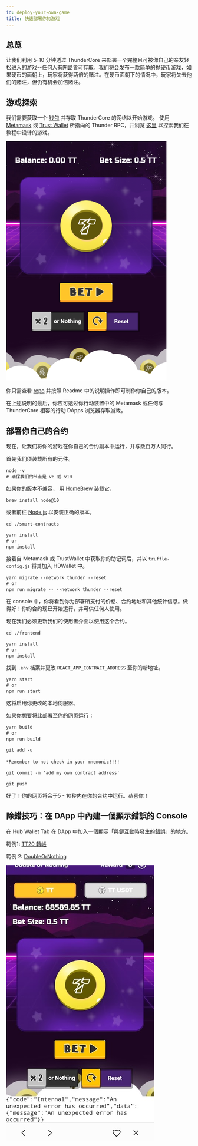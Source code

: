 ```yaml
---
id: deploy-your-own-game
title: 快速部署你的游戏
---
```

## 总览
让我们利用 5-10 分钟透过 ThunderCore 来部署一个完整且可被你自己的亲友轻松进入的游戏--任何人有网路皆可存取。我们将会发布一款简单的抛硬币游戏，如果硬币的面朝上，玩家将获得两倍的赌注。在硬币面朝下的情况中，玩家将失去他们的赌注，但仍有机会加倍赌注。


## 游戏探索
我们需要获取一个 [钱包](get-wallet.md) 并存取 ThunderCore 的网络以开始游戏。 使用 [Metamask](https://metamask.io/) 
或 [Trust Wallet](https://trustwallet.com/) 所指向的 Thunder RPC，并浏览 [这里](https://thundercore.github.io/DoubleOrNothing/)
以探索我们在教程中设计的游戏。

![game-image](assets/img/game/double.png)


你只需查看 [repo](https://github.com/jiang-yifan/jiang-yifan.github.io) 并按照 Readme 中的说明操作即可制作你自己的版本。

在上述说明的最后，你应可透过你行动装置中的 Metamask 或任何与 ThunderCore 相容的行动 DApps 浏览器存取游戏。


## 部署你自己的合约
现在，让我们将你的游戏在你自己的合约副本中运行，并与数百万人同行。

首先我们须装载所有的元件。 
```
node -v
# 确保我们的节点是 v8 或 v10
```
如果你的版本不兼容， 用 [HomeBrew](https://brew.sh/) 装载它，
```
brew install node@10
```
或者前往 [Node.js](https://nodejs.org/en/download/package-manager/) 以安装正确的版本。



```
cd ./smart-contracts
```
```
yarn install
# or 
npm install
```

接着自 Metamask 或 TrustWallet 中获取你的助记词后，并以 `truffle-config.js` 将其加入 HDWallet 中。

```
yarn migrate --network thunder --reset
# or 
npm run migrate -- --network thunder --reset
```

在 console 中，你将看到你为部署所支付的价格、合约地址和其他统计信息。做得好！你的合约现已开始运行，并可供任何人使用。

现在我们必须更新我们的使用者介面以使用这个合约。

```
cd ./frontend
```

```
yarn install
# or 
npm install
```

找到 `.env` 档案并更改 `REACT_APP_CONTRACT_ADDRESS` 至你的新地址。
```
yarn start
# or
npm run start
```
这将启用你更改的本地伺服器。

如果你想要将此部署至你的网页运行：

```
yarn build
# or 
npm run build
```

```
git add -u

*Remember to not check in your mnemonic!!!! 
``` 

```
git commit -m 'add my own contract address'
```

```
git push
```

好了！你的网页将会于5 - 10秒内在你的合约中运行。恭喜你！ 



## 除錯技巧：在 DApp 中內建一個顯示錯誤的 Console

在 Hub Wallet Tab 在 DApp 中加入一個顯示「與鏈互動時發生的錯誤」的地方。

範例1: [TT20 轉帳](https://github.com/thundercore/hubbit-field-support/blob/c69d3798f77fd07d8b3f0381b5a0dc78addd0691/src/index.js#L172)

範例 2: [DoubleOrNothing](https://github.com/thundercore/DoubleOrNothing/commit/8d5e755876f77f309937b31791ae246b4826566a#diff-1a2294bec8f8b96cd516ecd00ef9f3c8R135)

![console_debugging](assets/img/debugging/console_debugging.jpg)

